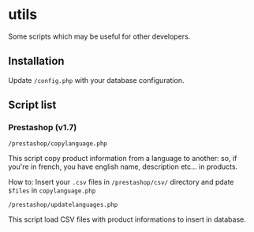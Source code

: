 # utils

Some scripts which may be useful for other developers.

## Installation

Update `/config.php` with your database configuration.

## Script list

### Prestashop (v1.7)

    /prestashop/copylanguage.php
This script copy product information from a language to another: so, if you're in french, you have english name, description etc... in products.

How to: Insert your `.csv` files in `/prestashop/csv/` directory and pdate `$files` in `copylanguage.php`

    /prestashop/updatelanguages.php
This script load CSV files with product informations to insert in database.
